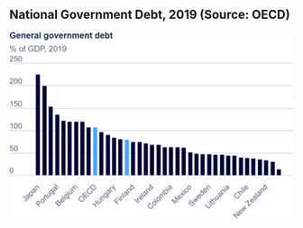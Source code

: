 ## **National Government Debt, 2019 (Source: OECD)**


![National Government Debt as a % of GDP, 2019.](/export-2024-09-10T00_31_05.516Z.png)
